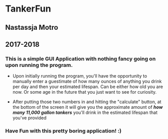 # TankerFun
## Nastassja Motro
## 2017-2018
### This is a simple GUI Application with nothing fancy going on upon running the program.

- Upon initially running the program, you'll have the opportunity to manually enter a guestimate of how many ounces of anything you drink per day and then your estimated lifespan. Can be either how old you are now. Or some age in the future that you just want to see for curiosity.

- After putting those two numbers in and hitting the "calculate" button, at the bottom of the screen it will give you the approximate amount of _**how many 11,000 gallon tankers**_ you'll drink in the estimated lifespan that you've provided

### Have Fun with this pretty boring application! :)

